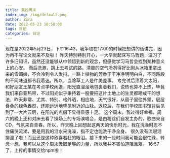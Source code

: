 ```yaml
---
title: 美妙周末
index_img: /img/default.png
author: Zora
date: 2022-05-23 16:58:00
tags: 日记
categories: 日记
---
```


现在是2022年5月23日，下午16:43，我争取在17:00的时候把想讲的话讲完，因为再不写论文就来不及啦！
昨天特别特别开心，一大早就起床写马哲题，温习了许多旧知识，虽然还没能够从中领悟到新的观念，但感觉学习马哲会找到某种意义上的心安。
而后洗漱，跳上去考试的路。清晨的空气冷冽得好比刚从冰箱里拿出来的雪媚娘，不会冷到令人发抖。一路上植物的芳香干干净净明明白白，不同路段的不同味道都令我着迷，所以，当除草工人是件美差事。
考完试后顶着大太阳，和好朋友王某在考点学校闲逛，阳光直溜溜地包裹着我们，说热也算不上热，毕竟我们来自亚热带，不过阳光似乎秉持着一股要把这片土地上的生灵都晒成干的想法，昨天非常、尤其、特别、格外晒，相应地，天气很好，从窗子里往外望，层层叠叠的绿色盎然，还能远远地望见附近的山脉。返校后，在我们学校图书馆背后见到了一大片云层，在阳光的点缀下显得质感十足。
这个周末，我过得好幸福，周六的晚上还和对床去看了操场上的专场演唱会，是由粉丝们自发主办的，歌曲来自CD，气氛来自青春。所以，昨天晚上回想起这两天的快乐时光，我在洗澡时忍不住痛哭流涕，要是用我的泪水来洗澡，指不定也能洗干净全身。
很久没有流眼泪排泄了啦！而且还是这种欣喜若狂的眼泪。接下来的一段时间我可能会很忙碌，转念一想，我可以从这个周末汲取足够的力量，所以我并不害怕道阻且艰。
16:57了，上传的事情交给npm啦！
